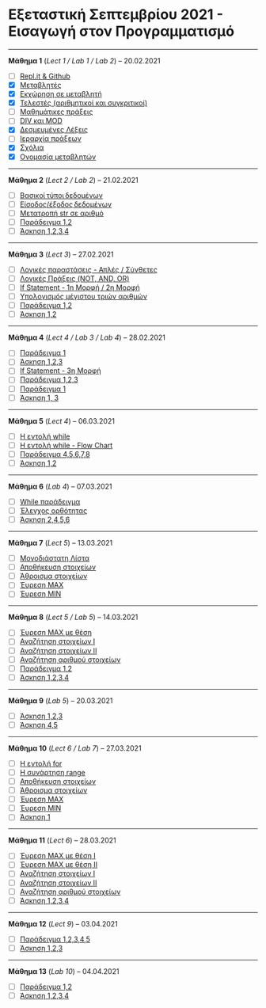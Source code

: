 # Εξεταστική Σεπτεμβρίου 2021 - Εισαγωγή στον Προγραμματισμό

---

**Μάθημα 1** (*Lect 1 / Lab 1 / Lab 2*) – 20.02.2021

- [ ] [Repl.it & Github](labs/lab_01.md)
- [x] [Μεταβλητές](lectures/lecture_01.md)
- [x] [Εκχώρηση σε μεταβλητή](lectures/lecture_01.md)
- [x] [Τελεστές (αριθμητικοί και συγκριτικοί)](lectures/lecture_01.md)
- [ ] [Μαθημάτικες πράξεις](lectures/lecture_01.md)
- [ ] [DIV και MOD](lectures/lecture_01.md)
- [x] [Δεσμευμένες Λέξεις](lectures/lecture_01.md)
- [ ] [Ιεραρχία πράξεων](lectures/lecture_01.md)
- [x] [Σχόλια](lectures/lecture_01.md)
- [x] [Ονομασία μεταβλητών](labs/lab_02.md)

---

**Μάθημα 2** (*Lect 2 / Lab 2*) – 21.02.2021

- [ ] [Βασικοί τύποι δεδομένων](lectures/lecture_02.md)
- [ ] [Είσοδος/έξοδος δεδομένων](lectures/lecture_02.md)
- [ ] [Μετατροπή str σε αριθμό](lectures/lecture_02.md)
- [ ] [Παράδειγμα 1,2](lectures/lecture_02.md)
- [ ] [Άσκηση 1,2,3,4](labs/lab_02.md)

---

**Μάθημα 3** (*Lect 3*) – 27.02.2021

- [ ] [Λογικές παραστάσεις - Απλές / Σύνθετες](lectures/lecture_03.md)
- [ ] [Λογικές Πράξεις (NOT, AND, OR)](lectures/lecture_03.md)
- [ ] [If Statement - 1η Μορφή / 2η Μορφή](lectures/lecture_03.md)
- [ ] [Υπολογισμός μέγιστου τριών αριθμών](lectures/lecture_03.md)
- [ ] [Παράδειγμα 1,2](lectures/lecture_03.md)
- [ ] [Άσκηση 1,2](lectures/lecture_03.md)

---

**Μάθημα 4** (*Lect 4 / Lab 3 / Lab 4*) – 28.02.2021

- [ ] [Παράδειγμα 1](labs/lab_03.md)
- [ ] [Άσκηση 1,2,3](labs/lab_03.md)
- [ ] [If Statement - 3η Μορφή](lectures/lecture_04.md)
- [ ] [Παράδειγμα 1,2,3](lectures/lecture_04.md)
- [ ] [Παράδειγμα 1](labs/lab_04.md)
- [ ] [Άσκηση 1, 3](labs/lab_04.md)

---

**Μάθημα 5** (*Lect 4*) – 06.03.2021

- [ ] [Η εντολή while](lectures/lecture_04.md)
- [ ] [Η εντολή while - Flow Chart](lectures/lecture_04.md)
- [ ] [Παράδειγμα 4,5,6,7,8](lectures/lecture_04.md)
- [ ] [Άσκηση 1,2](lectures/lecture_04.md)

---

**Μάθημα 6** (*Lab 4*) – 07.03.2021

- [ ] [While παράδειγμα](labs/lab_04.md)
- [ ] [Έλεγχος ορθότητας](labs/lab_04.md)
- [ ] [Άσκηση 2,4,5,6](labs/lab_04.md)

---

**Μάθημα 7** (*Lect 5*) – 13.03.2021

- [ ] [Μονοδιάστατη Λίστα](lectures/lecture_05.md)
- [ ] [Αποθήκευση στοιχείων](lectures/lecture_05.md)
- [ ] [Άθροισμα στοιχείων](lectures/lecture_05.md)
- [ ] [Έυρεση MAX](lectures/lecture_05.md)
- [ ] [Έυρεση MIN](lectures/lecture_05.md)

---

**Μάθημα 8** (*Lect 5 / Lab 5*) – 14.03.2021

- [ ] [Έυρεση MAX με θέση](lectures/lecture_05.md)
- [ ] [Αναζήτηση στοιχείων I](lectures/lecture_05.md)
- [ ] [Αναζήτηση στοιχείων II](lectures/lecture_05.md)
- [ ] [Αναζήτηση αριθμού στοιχείων](lectures/lecture_05.md)
- [ ] [Παράδειγμα 1,2](labs/lab_05.md)
- [ ] [Άσκηση 1,2,3,4](lectures/lecture_05.md)

---

**Μάθημα 9** (*Lab 5*) – 20.03.2021

- [ ] [Άσκηση 1,2,3](labs/lab_05.md)
- [ ] [Άσκηση 4,5](labs/lab_05.md)

---

**Μάθημα 10** (*Lect 6 / Lab 7*) – 27.03.2021

- [ ] [Η εντολή for](lectures/lecture_06.md)
- [ ] [Η συνάρτηση range](lectures/lecture_06.md)
- [ ] [Αποθήκευση στοιχείων](lectures/lecture_06.md)
- [ ] [Άθροισμα στοιχείων](lectures/lecture_06.md)
- [ ] [Έυρεση MAX](lectures/lecture_06.md)
- [ ] [Έυρεση MIN](lectures/lecture_06.md)
- [ ] [Άσκηση 1](labs/lab_07.md)

---

**Μάθημα 11** (*Lect 6*) – 28.03.2021

- [ ] [Έυρεση MAX με θέση Ι](lectures/lecture_06.md)
- [ ] [Έυρεση MAX με θέση ΙΙ](lectures/lecture_06.md)
- [ ] [Αναζήτηση στοιχείων I](lectures/lecture_06.md)
- [ ] [Αναζήτηση στοιχείων II](lectures/lecture_06.md)
- [ ] [Αναζήτηση αριθμού στοιχείων](lectures/lecture_06.md)
- [ ] [Άσκηση 1,2,3,4](lectures/lecture_06.md)

---

**Μάθημα 12** (*Lect 9*) – 03.04.2021

- [ ] [Παράδειγμα 1,2,3,4,5](lectures/lecture_09.md)
- [ ] [Άσκηση 1,2,3](lectures/lecture_09.md)

---

**Μάθημα 13** (*Lab 10*) – 04.04.2021

- [ ] [Παράδειγμα 1,2](labs/lab_10.md)
- [ ] [Άσκηση 1,2,3,4](labs/lab_10.md)
